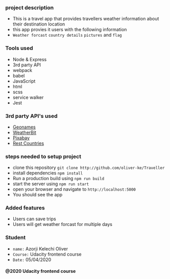 ### project description
 - This is a travel app that provides travellers weather information about their destination location
 - this app provies it users with the following information
 - `Weather forcast` `country details` `pictures` and `flag`
### Tools used
 - Node & Express
 - 3rd party API
 - webpack
 - babel
 - JavaScript
 - html
 - scss
 - service walker
 - Jest

### 3rd party API's used
 - [Geonames](https://www.geonames.org/export/geonames-search.html)
 - [WeatherBit](https://www.weatherbit.io/api)
 - [Pixabay](https://pixabay.com/api/docs)
 - [Rest Countries](http://restcountries.eu/)

### steps needed to setup project
 - clone this repository `git clone http://github.com/oliver-ke/Traveller`
 - install dependencies `npm install`
 - Run a production build using `npm run build`
 - start the server using `npm run start`
 - open your browser and navigate to `http://localhost:5000`
 - You should see the app

### Added features
 - Users can save trips
 - Users will get weather forcast for multiple days

### Student
 - `name:` Azorji Kelechi Oliver
 - `Course:` Udacity frontend course
 - `Date:` 05/04/2020

#### @2020 Udacity frontend course
